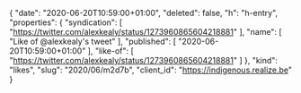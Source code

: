 {
  "date": "2020-06-20T10:59:00+01:00",
  "deleted": false,
  "h": "h-entry",
  "properties": {
    "syndication": [
      "https://twitter.com/alexkealy/status/1273960865604218881"
    ],
    "name": [
      "Like of @alexkealy's tweet"
    ],
    "published": [
      "2020-06-20T10:59:00+01:00"
    ],
    "like-of": [
      "https://twitter.com/alexkealy/status/1273960865604218881"
    ]
  },
  "kind": "likes",
  "slug": "2020/06/m2d7b",
  "client_id": "https://indigenous.realize.be"
}
